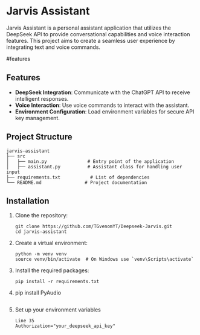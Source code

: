 # Jarvis Assistant

Jarvis Assistant is a personal assistant application that utilizes
the DeepSeek API to provide conversational capabilities and voice interaction features.
This project aims to create a seamless user experience by integrating text and voice commands.

#features

## Features

- **DeepSeek Integration**: Communicate with the ChatGPT API to receive intelligent responses.
- **Voice Interaction**: Use voice commands to interact with the assistant.
- **Environment Configuration**: Load environment variables for secure API key management.


## Project Structure

```
jarvis-assistant
├── src
│   ├── main.py               # Entry point of the application
│   ├── assistant.py          # Assistant class for handling user input
├── requirements.txt           # List of dependencies
└── README.md                # Project documentation
```

## Installation

1. Clone the repository:
   ```
   git clone https://github.com/TGvenomYT/Deepseek-Jarvis.git
   cd jarvis-assistant
   ```

2. Create a virtual environment:
   ```
   python -m venv venv
   source venv/bin/activate  # On Windows use `venv\Scripts\activate`
   ```

3. Install the required packages:
   ```
   pip install -r requirements.txt

4. pip install PyAudio
   ```

4. Set up your environment variables 
   ```
   Line 35
   Authorization="your_deepseek_api_key"

   
   ```
